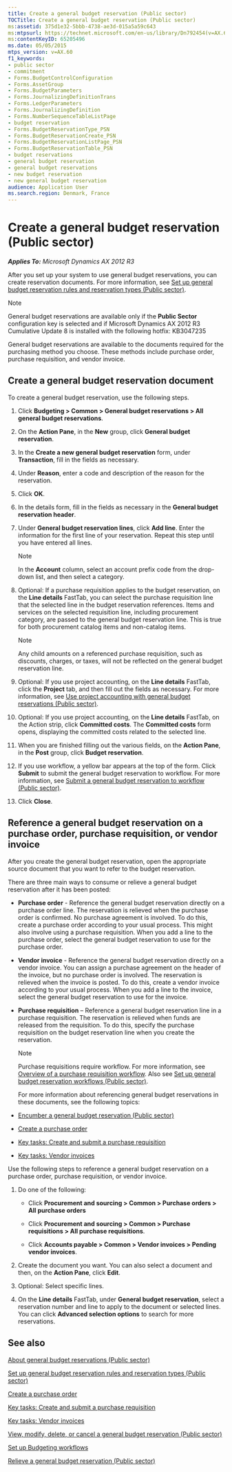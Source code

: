 ```yaml
---
title: Create a general budget reservation (Public sector)
TOCTitle: Create a general budget reservation (Public sector)
ms:assetid: 375d1e32-5bbb-4738-ae3d-015a5a59c643
ms:mtpsurl: https://technet.microsoft.com/en-us/library/Dn792454(v=AX.60)
ms:contentKeyID: 65205496
ms.date: 05/05/2015
mtps_version: v=AX.60
f1_keywords:
- public sector
- commitment
- Forms.BudgetControlConfiguration
- Forms.AssetGroup
- Forms.BudgetParameters
- Forms.JournalizingDefinitionTrans
- Forms.LedgerParameters
- Forms.JournalizingDefinition
- Forms.NumberSequenceTableListPage
- budget reservation
- Forms.BudgetReservationType_PSN
- Forms.BudgetReservationCreate_PSN
- Forms.BudgetReservationListPage_PSN
- Forms.BudgetReservationTable_PSN
- budget reservations
- general budget reservation
- general budget reservations
- new budget reservation
- new general budget reservation
audience: Application User
ms.search.region: Denmark, France
---
```


# Create a general budget reservation (Public sector) 


_**Applies To:** Microsoft Dynamics AX 2012 R3_

After you set up your system to use general budget reservations, you can create reservation documents. For more information, see [Set up general budget reservation rules and reservation types (Public sector)](set-up-general-budget-reservation-rules-and-reservation-types-public-sector.md).


> [!NOTE]
> <P>General budget reservations are available only if the <STRONG>Public Sector</STRONG> configuration key is selected and if Microsoft Dynamics AX 2012 R3 Cumulative Update 8 is installed with the following hotfix: KB3047235</P>



General budget reservations are available to the documents required for the purchasing method you choose. These methods include purchase order, purchase requisition, and vendor invoice.

## Create a general budget reservation document

To create a general budget reservation, use the following steps.

1.  Click **Budgeting \> Common \> General budget reservations \> All general budget reservations**.

2.  On the **Action Pane**, in the **New** group, click **General budget reservation**.

3.  In the **Create a new general budget reservation** form, under **Transaction**, fill in the fields as necessary.

4.  Under **Reason**, enter a code and description of the reason for the reservation.

5.  Click **OK**.

6.  In the details form, fill in the fields as necessary in the **General budget reservation header**.

7.  Under **General budget reservation lines**, click **Add line**. Enter the information for the first line of your reservation. Repeat this step until you have entered all lines.
    

    > [!NOTE]
    > <P>In the <STRONG>Account</STRONG> column, select an account prefix code from the drop-down list, and then select a category.</P>



8.  Optional: If a purchase requisition applies to the budget reservation, on the **Line details** FastTab, you can select the purchase requisition line that the selected line in the budget reservation references. Items and services on the selected requisition line, including procurement category, are passed to the general budget reservation line. This is true for both procurement catalog items and non-catalog items.
    

    > [!NOTE]
    > <P>Any child amounts on a referenced purchase requisition, such as discounts, charges, or taxes, will not be reflected on the general budget reservation line.</P>



9.  Optional: If you use project accounting, on the **Line details** FastTab, click the **Project** tab, and then fill out the fields as necessary. For more information, see [Use project accounting with general budget reservations (Public sector)](use-project-accounting-with-general-budget-reservations-public-sector.md).

10. Optional: If you use project accounting, on the **Line details** FastTab, on the Action strip, click **Committed costs**. The **Committed costs** form opens, displaying the committed costs related to the selected line.

11. When you are finished filling out the various fields, on the **Action Pane**, in the **Post** group, click **Budget reservation**.

12. If you use workflow, a yellow bar appears at the top of the form. Click **Submit** to submit the general budget reservation to workflow. For more information, see [Submit a general budget reservation to workflow (Public sector)](submit-a-general-budget-reservation-to-workflow-public-sector.md).

13. Click **Close**.

## Reference a general budget reservation on a purchase order, purchase requisition, or vendor invoice

After you create the general budget reservation, open the appropriate source document that you want to refer to the budget reservation.

There are three main ways to consume or relieve a general budget reservation after it has been posted:

  - **Purchase order** - Reference the general budget reservation directly on a purchase order line. The reservation is relieved when the purchase order is confirmed. No purchase agreement is involved. To do this, create a purchase order according to your usual process. This might also involve using a purchase requisition. When you add a line to the purchase order, select the general budget reservation to use for the purchase order.

  - **Vendor invoice** - Reference the general budget reservation directly on a vendor invoice. You can assign a purchase agreement on the header of the invoice, but no purchase order is involved. The reservation is relieved when the invoice is posted. To do this, create a vendor invoice according to your usual process. When you add a line to the invoice, select the general budget reservation to use for the invoice.

  - **Purchase requisition** – Reference a general budget reservation line in a purchase requisition. The reservation is relieved when funds are released from the requisition. To do this, specify the purchase requisition on the budget reservation line when you create the reservation.
    

    > [!NOTE]
    > <P>Purchase requisitions require workflow. For more information, see <A href="overview-of-a-purchase-requisition-workflow.md">Overview of a purchase requisition workflow</A>. Also see <A href="set-up-general-budget-reservation-workflows-public-sector.md">Set up general budget reservation workflows (Public sector)</A>.</P>

    
    For more information about referencing general budget reservations in these documents, see the following topics:

<!-- end list -->

  - [Encumber a general budget reservation (Public sector)](encumber-a-general-budget-reservation-public-sector.md)

  - [Create a purchase order](create-a-purchase-order.md)

  - [Key tasks: Create and submit a purchase requisition](key-tasks-create-and-submit-a-purchase-requisition.md)

  - [Key tasks: Vendor invoices](key-tasks-vendor-invoices.md)

Use the following steps to reference a general budget reservation on a purchase order, purchase requisition, or vendor invoice.

1.  Do one of the following:
    
      - Click **Procurement and sourcing \> Common \> Purchase orders \> All purchase orders**
    
      - Click **Procurement and sourcing \> Common \> Purchase requisitions \> All purchase requisitions**.
    
      - Click **Accounts payable \> Common \> Vendor invoices \> Pending vendor invoices**.

2.  Create the document you want. You can also select a document and then, on the **Action Pane**, click **Edit**.

3.  Optional: Select specific lines.

4.  On the **Line details** FastTab, under **General budget reservation**, select a reservation number and line to apply to the document or selected lines. You can click **Advanced selection options** to search for more reservations.

## See also

[About general budget reservations (Public sector)](about-general-budget-reservations-public-sector.md)

[Set up general budget reservation rules and reservation types (Public sector)](set-up-general-budget-reservation-rules-and-reservation-types-public-sector.md)

[Create a purchase order](create-a-purchase-order.md)

[Key tasks: Create and submit a purchase requisition](key-tasks-create-and-submit-a-purchase-requisition.md)

[Key tasks: Vendor invoices](key-tasks-vendor-invoices.md)

[View, modify, delete, or cancel a general budget reservation (Public sector)](view-modify-delete-or-cancel-a-general-budget-reservation-public-sector.md)

[Set up Budgeting workflows](set-up-budgeting-workflows.md)

[Relieve a general budget reservation (Public sector)](relieve-a-general-budget-reservation-public-sector.md)

  


